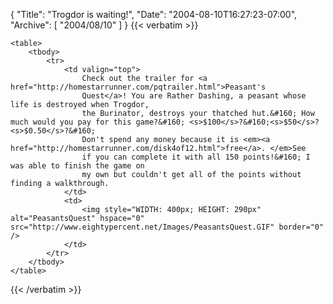 {
  "Title": "Trogdor is waiting!",
  "Date": "2004-08-10T16:27:23-07:00",
  "Archive": [
    "2004/08/10"
  ]
}
{{< verbatim >}}

    <table>
        <tbody>
            <tr>
                <td valign="top">
                    Check out the trailer for <a href="http://homestarrunner.com/pqtrailer.html">Peasant's
                    Quest</a>! You are Rather Dashing, a peasant whose life is destroyed when Trogdor,
                    the Burinator, destroys your thatched hut.&#160; How much would you pay for this game?&#160; <s>$100</s>?&#160;<s>$50</s>? <s>$0.50</s>?&#160;
                    Don't spend any money because it is <em><a href="http://homestarrunner.com/disk4of12.html">free</a>. </em>See
                    if you can complete it with all 150 points!&#160; I was able to finish the game on
                    my own but couldn't get all of the points without finding a walkthrough. 
                </td>
                <td>
                    <img style="WIDTH: 400px; HEIGHT: 290px" alt="PeasantsQuest" hspace="0" src="http://www.eightypercent.net/Images/PeasantsQuest.GIF" border="0" /> 
                </td>
            </tr>
        </tbody>
    </table>

{{< /verbatim >}}
